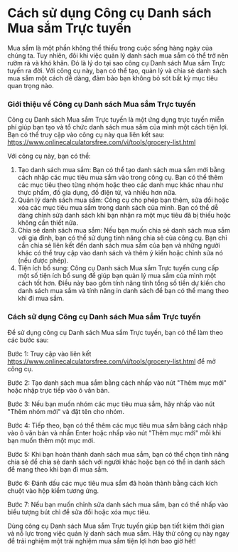 Cách sử dụng Công cụ Danh sách Mua sắm Trực tuyến
=================================================

Mua sắm là một phần không thể thiếu trong cuộc sống hàng ngày của chúng ta. Tuy nhiên, đôi khi việc quản lý danh sách mua sắm có thể trở nên rườm rà và khó khăn. Đó là lý do tại sao công cụ Danh sách Mua sắm Trực tuyến ra đời. Với công cụ này, bạn có thể tạo, quản lý và chia sẻ danh sách mua sắm một cách dễ dàng, đảm bảo bạn không bỏ sót bất kỳ mục tiêu quan trọng nào.

### Giới thiệu về Công cụ Danh sách Mua sắm Trực tuyến

Công cụ Danh sách Mua sắm Trực tuyến là một ứng dụng trực tuyến miễn phí giúp bạn tạo và tổ chức danh sách mua sắm của mình một cách tiện lợi. Bạn có thể truy cập vào công cụ này qua liên kết sau: <https://www.onlinecalculatorsfree.com/vi/tools/grocery-list.html>

Với công cụ này, bạn có thể:

1. Tạo danh sách mua sắm: Bạn có thể tạo danh sách mua sắm mới bằng cách nhập các mục tiêu mua sắm vào trong công cụ. Bạn có thể thêm các mục tiêu theo từng nhóm hoặc theo các danh mục khác nhau như thực phẩm, đồ gia dụng, đồ điện tử, và nhiều hơn nữa.
2. Quản lý danh sách mua sắm: Công cụ cho phép bạn thêm, sửa đổi hoặc xóa các mục tiêu mua sắm trong danh sách của mình. Bạn có thể dễ dàng chỉnh sửa danh sách khi bạn nhận ra một mục tiêu đã bị thiếu hoặc không cần thiết nữa.
3. Chia sẻ danh sách mua sắm: Nếu bạn muốn chia sẻ danh sách mua sắm với gia đình, bạn có thể sử dụng tính năng chia sẻ của công cụ. Bạn chỉ cần chia sẻ liên kết đến danh sách mua sắm của bạn và những người khác có thể truy cập vào danh sách và thêm ý kiến ​​hoặc chỉnh sửa nó (nếu được phép).
4. Tiện ích bổ sung: Công cụ Danh sách Mua sắm Trực tuyến cung cấp một số tiện ích bổ sung để giúp bạn quản lý mua sắm của mình một cách tốt hơn. Điều này bao gồm tính năng tính tổng số tiền dự kiến cho danh sách mua sắm và tính năng in danh sách để bạn có thể mang theo khi đi mua sắm.

### Cách sử dụng Công cụ Danh sách Mua sắm Trực tuyến

Để sử dụng công cụ Danh sách Mua sắm Trực tuyến, bạn có thể làm theo các bước sau:

Bước 1: Truy cập vào liên kết <https://www.onlinecalculatorsfree.com/vi/tools/grocery-list.html> để mở công cụ.

Bước 2: Tạo danh sách mua sắm bằng cách nhấp vào nút "Thêm mục mới" hoặc nhập trực tiếp vào ô văn bản.

Bước 3: Nếu bạn muốn nhóm các mục tiêu mua sắm, hãy nhấp vào nút "Thêm nhóm mới" và đặt tên cho nhóm.

Bước 4: Tiếp theo, bạn có thể thêm các mục tiêu mua sắm bằng cách nhập vào ô văn bản và nhấn Enter hoặc nhấp vào nút "Thêm mục mới" mỗi khi bạn muốn thêm một mục mới.

Bước 5: Khi bạn hoàn thành danh sách mua sắm, bạn có thể chọn tính năng chia sẻ để chia sẻ danh sách với người khác hoặc bạn có thể in danh sách để mang theo khi bạn đi mua sắm.

Bước 6: Đánh dấu các mục tiêu mua sắm đã hoàn thành bằng cách kích chuột vào hộp kiểm tương ứng.

Bước 7: Nếu bạn muốn chỉnh sửa danh sách mua sắm, bạn có thể nhấp vào biểu tượng bút chì để sửa đổi hoặc xóa mục tiêu.

Dùng công cụ Danh sách Mua sắm Trực tuyến giúp bạn tiết kiệm thời gian và nỗ lực trong việc quản lý danh sách mua sắm. Hãy thử công cụ này ngay để trải nghiệm một trải nghiệm mua sắm tiện lợi hơn bao giờ hết!